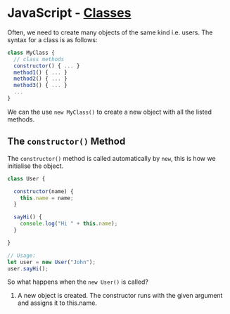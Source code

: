 # JavaScript - [Classes](https://www.theodinproject.com/paths/full-stack-javascript/courses/javascript/lessons/classes)

Often, we need to create many objects of the same kind i.e. users. The syntax for a class is as follows:
```js
class MyClass {
  // class methods
  constructor() { ... }
  method1() { ... }
  method2() { ... }
  method3() { ... }
  ...
}
```
We can the use `new MyClass()` to create a new object with all the listed methods.

## The `constructor()` Method
The `constructor()` method is called automatically by `new`, this is how we initialise the object.
```js
class User {

  constructor(name) {
    this.name = name;
  }

  sayHi() {
    console.log("Hi " + this.name);
  }

}

// Usage:
let user = new User("John");
user.sayHi();
```
So what happens when the `new User()` is called?
1. A new object is created.
The constructor runs with the given argument and assigns it to this.name.
